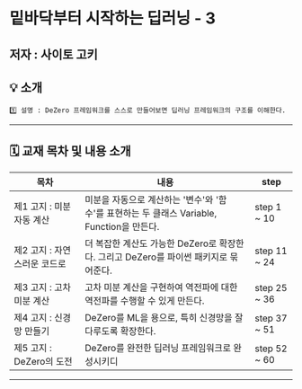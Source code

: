 # 밑바닥부터 시작하는 딥러닝 - 3

## 저자 : 사이토 고키

## 💡 소개
```
1️⃣ 설명 : DeZero 프레임워크를 스스로 만들어보면 딥러닝 프레임워크의 구조를 이해한다.

```

---
## 🗓️ 교재 목차 및 내용 소개

|목차|내용|step|
|---|---|---|
|제1 고지 : 미분 자동 계산|미분을 자동으로 계산하는 '변수'와 '함수'를 표현하는 두 클래스 Variable, Function을 만든다.|step 1 ~ 10|
|제2 고지 : 자연스러운 코드로|더 복잡한 계산도 가능한 DeZero로 확장한다. 그리고 DeZero를 파이썬 패키지로 묶어준다.|step 11 ~ 24|
|제3 고지 : 고차 미분 계산|고차 미분 계산을 구현하여 역전파에 대한 역전파를 수행할 수 있게 만든다.|step 25 ~ 36|
|제4 고지 : 신경망 만들기|DeZero를 ML을 용으로, 특히 신경망을 잘 다루도록 확장한다.|step 37 ~ 51|
|제5 고지 : DeZero의 도전|DeZero를 완전한 딥러닝 프레임워크로 완성시키디|step 52 ~ 60|
---
